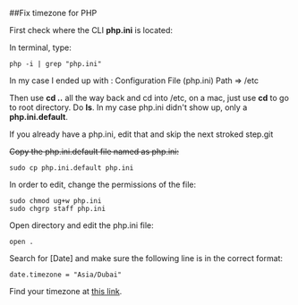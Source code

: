 ##Fix timezone for PHP

First check where the CLI **php.ini** is located:

In terminal, type:

	php -i | grep "php.ini"

In my case I ended up with : Configuration File (php.ini) Path => /etc

Then use **cd ..** all the way back and cd into /etc, on a mac, just use **cd** to go to root directory. Do **ls**. In my case php.ini didn't show up, only a **php.ini.default**.

If you already have a php.ini, edit that and skip the next stroked step.git 

~~Copy the php.ini.default file named as php.ini:~~

	sudo cp php.ini.default php.ini

In order to edit, change the permissions of the file:

	sudo chmod ug+w php.ini
	sudo chgrp staff php.ini
	    
Open directory and edit the php.ini file:

    open .

Search for [Date] and make sure the following line is in the correct format:

    date.timezone = "Asia/Dubai"
    
Find your timezone at [this link](http://php.net/manual/en/timezones.php).